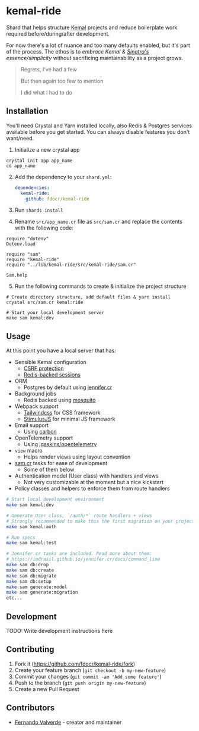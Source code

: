 # kemal-ride

Shard that helps structure [Kemal](https://github.com/kemalcr/kemal) projects and reduce boilerplate work required before/during/after development.

For now there's a lot of nuance and too many defaults enabled, but it's part of the process. The ethos is to _embrace Kemal & [Sinatra's](https://github.com/sinatra/sinatra) essence/simplicity_ without sacrificing maintainability as a project grows.

> Regrets, I've had a few
>
> But then again too few to mention
>
> I did what I had to do

## Installation

You'll need Crystal and Yarn installed locally, also Redis & Postgres services available before you get started. You can always disable features you don't want/need.

1. Initialize a new crystal app

  ```crystal
  crystal init app app_name
  cd app_name
  ```

2. Add the dependency to your `shard.yml`:

   ```yaml
   dependencies:
     kemal-ride:
       github: fdocr/kemal-ride
   ```

3. Run `shards install`

4. Rename `src/app_name.cr` file as `src/sam.cr` and replace the contents with the following code:

  ```crystal
  require "dotenv"
  Dotenv.load

  require "sam"
  require "kemal-ride"
  require "../lib/kemal-ride/src/kemal-ride/sam.cr"

  Sam.help
  ```

5. Run the following commands to create & initialize the project structure

  ```crystal
  # Create directory structure, add default files & yarn install
  crystal src/sam.cr kemal:ride

  # Start your local development server
  make sam kemal:dev
  ```

## Usage

At this point you have a local server that has:
- Sensible Kemal configuration
  - [CSRF protection](https://github.com/kemalcr/kemal-csrf)
  - [Redis-backed sessions](https://github.com/fdocr/kemal-session-redis)
- ORM
  - Postgres by default using [jennifer.cr](https://github.com/imdrasil/jennifer.cr)
- Background jobs
  - Redis backed using [mosquito](https://github.com/mosquito-cr/mosquito)
- Webpack support
  - [Tailwindcss](https://tailwindcss.com/) for CSS framework
  - [StimulusJS](https://stimulus.hotwired.dev/) for minimal JS framework
- Email support
  - Using [carbon](https://github.com/luckyframework/carbon)
- OpenTelemetry support
  - Using [jgaskins/opentelemetry](https://github.com/jgaskins/opentelemetry)
- `view` macro
  - Helps render views using layout convention
- [sam.cr](https://github.com/imdrasil/sam.cr) tasks for ease of development
  - Some of them below
- Authentication model (User class) with handlers and views
  - Not very customizable at the moment but a nice kickstart
- Policy classes and helpers to enforce them from route handlers

```bash
# Start local development environment
make sam kemal:dev

# Generate User class, `/auth/*` route handlers + views
# Strongly recommended to make this the first migration on your project
make sam kemal:auth

# Run specs
make sam kemal:test

# Jennifer.cr tasks are included. Read more about them:
# https://imdrasil.github.io/jennifer.cr/docs/command_line
make sam db:drop
make sam db:create
make sam db:migrate
make sam db:setup
make sam generate:model
make sam generate:migration
etc...
```

## Development

TODO: Write development instructions here

## Contributing

1. Fork it (<https://github.com/fdocr/kemal-ride/fork>)
2. Create your feature branch (`git checkout -b my-new-feature`)
3. Commit your changes (`git commit -am 'Add some feature'`)
4. Push to the branch (`git push origin my-new-feature`)
5. Create a new Pull Request

## Contributors

- [Fernando Valverde](https://github.com/fdocr) - creator and maintainer
